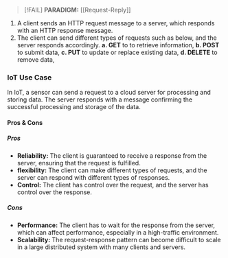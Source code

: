> [!FAIL] **PARADIGM:** [[Request-Reply]]

1. A client sends an HTTP request message to a server, which responds with an HTTP response message.
2. The client can send different types of requests such as below, and the server responds accordingly.
	**a. GET** to to retrieve information,
	**b. POST** to submit data,
	**c. PUT** to update or replace existing data,
	**d. DELETE** to remove data,
### IoT Use Case
In IoT, a sensor can send a request to a cloud server for processing and storing data. The server responds with a message confirming the successful processing and storage of the data.
#### Pros & Cons
##### Pros
- **Reliability:** The client is guaranteed to receive a response from the server, ensuring that the request is fulfilled.
- **flexibility:** The client can make different types of requests, and the server can respond with different types of responses.
- **Control:** The client has control over the request, and the server has control over the response.
##### Cons
- **Performance:** The client has to wait for the response from the server, which can affect performance, especially in a high-traffic environment.
- **Scalability:** The request-response pattern can become difficult to scale in a large distributed system with many clients and servers.